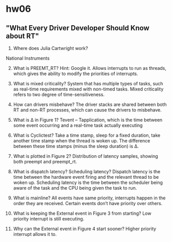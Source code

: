 # hw06
## "What Every Driver Developer Should Know about RT"
1. Where does Julia Cartwright work?

National Instruments

2. What is PREEMT_RT? Hint: Google it.
Allows interrupts to run as threads, which gives the ability to modify the priorities of interrupts. 

3. What is mixed criticality?
System that has multiple types of tasks, such as real-time requirements mixed with non-timed tasks. Mixed criticality refers to two degree of time-sensitiveness. 

4. How can drivers misbehave?
The driver stacks are shared between both RT and non-RT processes, which can cause the drivers to misbehave. 

5. What is Δ in Figure 1?
Tevent – Tapplication, which is the time between some event occurring and a real-time task actually executing

6. What is Cyclictest?
Take a time stamp, sleep for a fixed duration, take another time stamp when the thread is woken up. The difference between these time stamps (minus the sleep duration) is Δ. 
7. What is plotted in Figure 2?
Distribution of latency samples, showing both preempt and preempt_rt. 

8. What is dispatch latency? Scheduling latency?
Dispatch latency is the time between the hardware event firing and the relevant thread to be woken up. 
Scheduling latency is the time between the scheduler being aware of the task and the CPU being given the task to run. 

9. What is mainline?
All events have same priority, interrupts happen in the order they are received. Certain events don’t have priority over others. 

10. What is keeping the External event in Figure 3 from starting?
Low priority interrupt is still executing. 

11. Why can the External event in Figure 4 start sooner?
Higher priority interrupt allows it to. 
